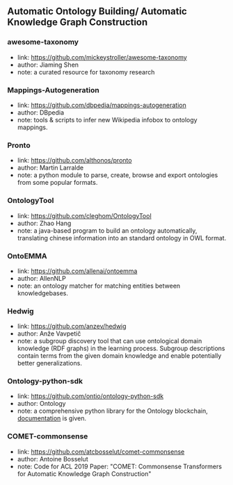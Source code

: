 ## **Automatic Ontology Building/ Automatic Knowledge Graph Construction**


### awesome-taxonomy
  * link: https://github.com/mickeystroller/awesome-taxonomy
  * author: Jiaming Shen
  * note: a curated resource for taxonomy research

### Mappings-Autogeneration
  * link: https://github.com/dbpedia/mappings-autogeneration
  * author: DBpedia
  * note: tools & scripts to infer new Wikipedia infobox to ontology mappings.

### Pronto
  * link: https://github.com/althonos/pronto
  * author: Martin Larralde
  * note: a python module to parse, create, browse and export ontologies from some popular formats.
  
### OntologyTool
  * link: https://github.com/cleghom/OntologyTool
  * author: Zhao Hang
  * note: a java-based program to build an ontology automatically, translating chinese information into an standard ontology in OWL format.

### OntoEMMA
  * link: https://github.com/allenai/ontoemma
  * author: AllenNLP
  * note: an ontology matcher for matching entities between knowledgebases.
  
### Hedwig
  * link: https://github.com/anzev/hedwig
  * author: Anže Vavpetič 
  * note: a subgroup discovery tool that can use ontological domain knowledge (RDF graphs) in the learning process. Subgroup descriptions contain terms from the given domain knowledge and enable potentially better generalizations.

### Ontology-python-sdk
  * link: https://github.com/ontio/ontology-python-sdk
  * author: Ontology
  * note: a comprehensive python library for the Ontology blockchain, [documentation](https://nashmiao.github.io/ontology-python-sdk-docs/#introduction) is given.

### COMET-commonsense
  * link: https://github.com/atcbosselut/comet-commonsense
  * author: Antoine Bosselut
  * note: Code for ACL 2019 Paper: "COMET: Commonsense Transformers for Automatic Knowledge Graph Construction"
  
